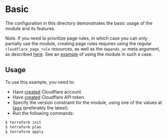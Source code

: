 # Basic

The configuration in this directory demonstrates the basic usage of the module and its features.

Note. If you need to prioritize page rules, in which case you can only partially use the module, creating page rules requires using the regular `cloudflare_page_rule` resources, as well as the `depends_on` meta argument, as described [here](https://github.com/cloudflare/terraform-provider-cloudflare/issues/187#issuecomment-450987683). See an [example](https://github.com/alex-feel/terraform-cloudflare-zone/tree/main/examples/page-rules-with-priorities) of using the module in such a case.

## Usage

To use this example, you need to:

- Have [created](https://support.cloudflare.com/hc/en-us/articles/201720164-Creating-a-Cloudflare-account-and-adding-a-website#6NswogCXqM6TSaxqEf5Bz4) Cloudflare account.
- Have [created](https://developers.cloudflare.com/api/tokens/create/) Cloudflare API token.
- Specify the version constraint for the module, using one of the values at [tags](https://github.com/alex-feel/terraform-cloudflare-zone/tags) (preferably the latest).
- Run the following commands:

```bash
$ terraform init
$ terraform plan
$ terraform apply
```
